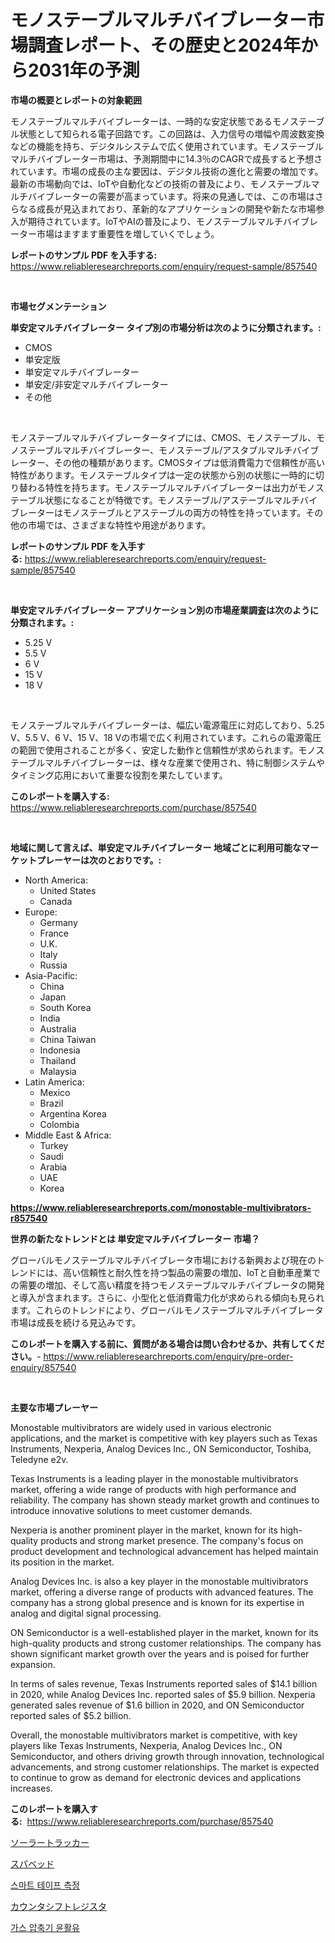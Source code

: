 <p><h1>モノステーブルマルチバイブレーター市場調査レポート、その歴史と2024年から2031年の予測</h1></p><p><strong>市場の概要とレポートの対象範囲</strong></p>
<p><p>モノステーブルマルチバイブレーターは、一時的な安定状態であるモノステーブル状態として知られる電子回路です。この回路は、入力信号の増幅や周波数変換などの機能を持ち、デジタルシステムで広く使用されています。モノステーブルマルチバイブレーター市場は、予測期間中に14.3％のCAGRで成長すると予想されています。市場の成長の主な要因は、デジタル技術の進化と需要の増加です。最新の市場動向では、IoTや自動化などの技術の普及により、モノステーブルマルチバイブレーターの需要が高まっています。将来の見通しでは、この市場はさらなる成長が見込まれており、革新的なアプリケーションの開発や新たな市場参入が期待されています。IoTやAIの普及により、モノステーブルマルチバイブレーター市場はますます重要性を増していくでしょう。</p></p>
<p><strong>レポートのサンプル PDF を入手する:</strong> <a href="https://www.reliableresearchreports.com/enquiry/request-sample/857540">https://www.reliableresearchreports.com/enquiry/request-sample/857540</a></p>
<p>&nbsp;</p>
<p><strong>市場セグメンテーション</strong></p>
<p><strong>単安定マルチバイブレーター タイプ別の市場分析は次のように分類されます。:</strong></p>
<p><ul><li>CMOS</li><li>単安定版</li><li>単安定マルチバイブレーター</li><li>単安定/非安定マルチバイブレーター</li><li>その他</li></ul></p>
<p>&nbsp;</p>
<p><p>モノステーブルマルチバイブレータータイプには、CMOS、モノステーブル、モノステーブルマルチバイブレーター、モノステーブル/アスタブルマルチバイブレーター、その他の種類があります。CMOSタイプは低消費電力で信頼性が高い特性があります。モノステーブルタイプは一定の状態から別の状態に一時的に切り替わる特性を持ちます。モノステーブルマルチバイブレーターは出力がモノステーブル状態になることが特徴です。モノステーブル/アステーブルマルチバイブレーターはモノステーブルとアステーブルの両方の特性を持っています。その他の市場では、さまざまな特性や用途があります。</p></p>
<p><strong>レポートのサンプル PDF を入手する:</strong>&nbsp;<a href="https://www.reliableresearchreports.com/enquiry/request-sample/857540">https://www.reliableresearchreports.com/enquiry/request-sample/857540</a></p>
<p>&nbsp;</p>
<p><strong> 単安定マルチバイブレーター アプリケーション別の市場産業調査は次のように分類されます。:</strong></p>
<p><ul><li>5.25 V</li><li>5.5 V</li><li>6 V</li><li>15 V</li><li>18 V</li></ul></p>
<p>&nbsp;</p>
<p><p>モノステーブルマルチバイブレーターは、幅広い電源電圧に対応しており、5.25 V、5.5 V、6 V、15 V、18 Vの市場で広く利用されています。これらの電源電圧の範囲で使用されることが多く、安定した動作と信頼性が求められます。モノステーブルマルチバイブレーターは、様々な産業で使用され、特に制御システムやタイミング応用において重要な役割を果たしています。</p></p>
<p><strong>このレポートを購入する:</strong>&nbsp; <a href="https://www.reliableresearchreports.com/purchase/857540">https://www.reliableresearchreports.com/purchase/857540</a></p>
<p>&nbsp;</p>
<p><strong>地域に関して言えば、単安定マルチバイブレーター 地域ごとに利用可能なマーケットプレーヤーは次のとおりです。:</strong></p>
<p><ul>
    <li>
        North America:
        <ul>
            <li>United States</li>
            <li>Canada</li>
        </ul>
    </li>
    <li>
        Europe:
        <ul>
            <li>Germany</li>
            <li>France</li>
            <li>U.K.</li>
            <li>Italy</li>
            <li>Russia</li>
        </ul>
    </li>
    <li>
        Asia-Pacific:
        <ul>
            <li>China</li>
            <li>Japan</li>
            <li>South Korea</li>
            <li>India</li>
            <li>Australia</li>
            <li>China Taiwan</li>
            <li>Indonesia</li>
            <li>Thailand</li>
            <li>Malaysia</li>
        </ul>
    </li>
    <li>
        Latin America:
        <ul>
            <li>Mexico</li>
            <li>Brazil</li>
            <li>Argentina Korea</li>
            <li>Colombia</li>
        </ul>
    </li>
    <li>
        Middle East & Africa:
        <ul>
            <li>Turkey</li>
            <li>Saudi</li>
            <li>Arabia</li>
            <li>UAE</li>
            <li>Korea</li>
        </ul>
    </li>
    </ul></p>
<p><strong><a href="https://www.reliableresearchreports.com/monostable-multivibrators-r857540">https://www.reliableresearchreports.com/monostable-multivibrators-r857540</a></strong>&nbsp;</p>
<p><strong>世界の新たなトレンドとは 単安定マルチバイブレーター 市場？</strong></p>
<p><p>グローバルモノステーブルマルチバイブレータ市場における新興および現在のトレンドには、高い信頼性と耐久性を持つ製品の需要の増加、IoTと自動車産業での需要の増加、そして高い精度を持つモノステーブルマルチバイブレータの開発と導入が含まれます。さらに、小型化と低消費電力化が求められる傾向も見られます。これらのトレンドにより、グローバルモノステーブルマルチバイブレータ市場は成長を続ける見込みです。</p></p>
<p><strong>このレポートを購入する前に、質問がある場合は問い合わせるか、共有してください。</strong>- <a href="https://www.reliableresearchreports.com/enquiry/pre-order-enquiry/857540">https://www.reliableresearchreports.com/enquiry/pre-order-enquiry/857540</a></p>
<p>&nbsp;</p>
<p><strong>主要な市場プレーヤー</strong></p>
<p><p>Monostable multivibrators are widely used in various electronic applications, and the market is competitive with key players such as Texas Instruments, Nexperia, Analog Devices Inc., ON Semiconductor, Toshiba, Teledyne e2v.</p><p>Texas Instruments is a leading player in the monostable multivibrators market, offering a wide range of products with high performance and reliability. The company has shown steady market growth and continues to introduce innovative solutions to meet customer demands.</p><p>Nexperia is another prominent player in the market, known for its high-quality products and strong market presence. The company's focus on product development and technological advancement has helped maintain its position in the market.</p><p>Analog Devices Inc. is also a key player in the monostable multivibrators market, offering a diverse range of products with advanced features. The company has a strong global presence and is known for its expertise in analog and digital signal processing.</p><p>ON Semiconductor is a well-established player in the market, known for its high-quality products and strong customer relationships. The company has shown significant market growth over the years and is poised for further expansion.</p><p>In terms of sales revenue, Texas Instruments reported sales of $14.1 billion in 2020, while Analog Devices Inc. reported sales of $5.9 billion. Nexperia generated sales revenue of $1.6 billion in 2020, and ON Semiconductor reported sales of $5.2 billion.</p><p>Overall, the monostable multivibrators market is competitive, with key players like Texas Instruments, Nexperia, Analog Devices Inc., ON Semiconductor, and others driving growth through innovation, technological advancements, and strong customer relationships. The market is expected to continue to grow as demand for electronic devices and applications increases.</p></p>
<p><strong>このレポートを購入する:</strong>&nbsp;&nbsp;<a href="https://www.reliableresearchreports.com/purchase/857540">https://www.reliableresearchreports.com/purchase/857540</a></p>
<p><p><a href="https://medium.com/@wadeavis5656202/%E3%82%BD%E3%83%BC%E3%83%A9%E3%83%BC%E3%83%88%E3%83%A9%E3%83%83%E3%82%AB%E3%83%BC%E5%B8%82%E5%A0%B4%E3%81%AE%E5%88%86%E6%9E%90-%E3%81%9D%E3%81%AEcagr-%E5%B8%82%E5%A0%B4%E3%82%BB%E3%82%B0%E3%83%A1%E3%83%B3%E3%83%86%E3%83%BC%E3%82%B7%E3%83%A7%E3%83%B3-%E3%81%8A%E3%82%88%E3%81%B3%E3%82%B0%E3%83%AD%E3%83%BC%E3%83%90%E3%83%AB%E7%94%A3%E6%A5%AD%E6%A6%82%E8%A6%81-100651482ba5">ソーラートラッカー</a></p><p><a href="https://medium.com/@lewis15david/%E3%82%B9%E3%83%91%E3%83%99%E3%83%83%E3%83%89%E5%B8%82%E5%A0%B4%E3%81%AE%E5%B1%95%E6%9C%9B-%E7%94%A3%E6%A5%AD%E6%A6%82%E8%A6%81%E3%81%A8%E4%BA%88%E6%B8%AC-2024%E5%B9%B4%E3%81%8B%E3%82%892031%E5%B9%B4-d110f419dc30">スパベッド</a></p><p><a href="https://medium.com/@travisohan56562023/%EC%8A%A4%EB%A7%88%ED%8A%B8-%ED%85%8C%EC%9D%B4%ED%94%84-%EC%B8%A1%EC%A0%95%EA%B8%B0-%EC%8B%9C%EC%9E%A5-%EB%B6%84%EC%84%9D-%EA%B7%B8-cagr-%EC%8B%9C%EC%9E%A5-%EC%84%B8%EB%B6%84%ED%99%94-%EB%B0%8F-%EC%A0%84%EC%97%AD-%EC%82%B0%EC%97%85-%EA%B0%9C%EC%9A%94-117408e4a028">스마트 테이프 측정</a></p><p><a href="https://github.com/marbadji/Market-Research-Report-List-1/blob/main/268838021500.md">カウンタシフトレジスタ</a></p><p><a href="https://medium.com/@davionolson1/%EA%B0%80%EC%8A%A4-%EC%95%95%EC%B6%95%EA%B8%B0-%EC%9C%A4%ED%99%9C%EC%A0%9C-%EC%8B%9C%EC%9E%A5-%EC%A2%85%EB%A5%98-%EC%9D%91%EC%9A%A9-%EB%B6%84%EC%95%BC-%EB%B0%8F-%EC%A7%80%EB%A6%AC%EC%A0%81-%EC%9C%84%EC%B9%98%EC%97%90-%EB%8C%80%ED%95%9C-%ED%8F%AC%EA%B4%84%EC%A0%81-%ED%8F%89%EA%B0%80-6acd6f22d0b4">가스 압축기 윤활유</a></p></p>